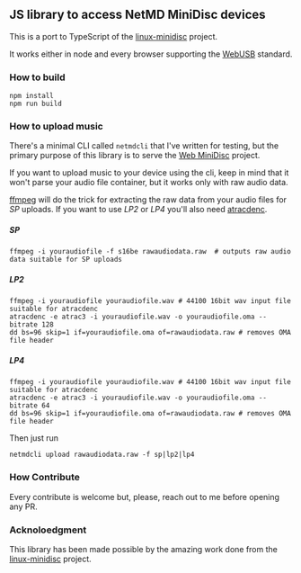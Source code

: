 ## JS library to access NetMD MiniDisc devices

This is a port to TypeScript of the [linux-minidisc](https://github.com/glaubitz/linux-minidisc) project.

It works either in node and every browser supporting the [WebUSB](https://wicg.github.io/webusb/) standard.

### How to build
```
npm install
npm run build
```

### How to upload music
There's a minimal CLI called `netmdcli` that I've written for testing, but the primary purpose of this library is to serve the [Web MiniDisc](https://github.com/cybercase/webminidisc) project.

If you want to upload music to your device using the cli, keep in mind that it won't parse your audio file container, but it works only with raw audio data.

[ffmpeg](https://www.ffmpeg.org/) will do the trick for extracting the raw data from your audio files for *SP* uploads. If you want to use *LP2* or *LP4* you'll also need [atracdenc](https://github.com/dcherednik/atracdenc).

##### SP
```
ffmpeg -i youraudiofile -f s16be rawaudiodata.raw  # outputs raw audio data suitable for SP uploads
```

##### LP2
```
ffmpeg -i youraudiofile youraudiofile.wav # 44100 16bit wav input file suitable for atracdenc
atracdenc -e atrac3 -i youraudiofile.wav -o youraudiofile.oma --bitrate 128
dd bs=96 skip=1 if=youraudiofile.oma of=rawaudiodata.raw # removes OMA file header
```

##### LP4
```
ffmpeg -i youraudiofile youraudiofile.wav # 44100 16bit wav input file suitable for atracdenc
atracdenc -e atrac3 -i youraudiofile.wav -o youraudiofile.oma --bitrate 64
dd bs=96 skip=1 if=youraudiofile.oma of=rawaudiodata.raw # removes OMA file header
```

Then just run
```
netmdcli upload rawaudiodata.raw -f sp|lp2|lp4
```

### How Contribute
Every contribute is welcome but, please, reach out to me before opening any PR.

### Acknoloedgment
This library has been made possible by the amazing work done from the [linux-minidisc](https://github.com/glaubitz/linux-minidisc) project.
